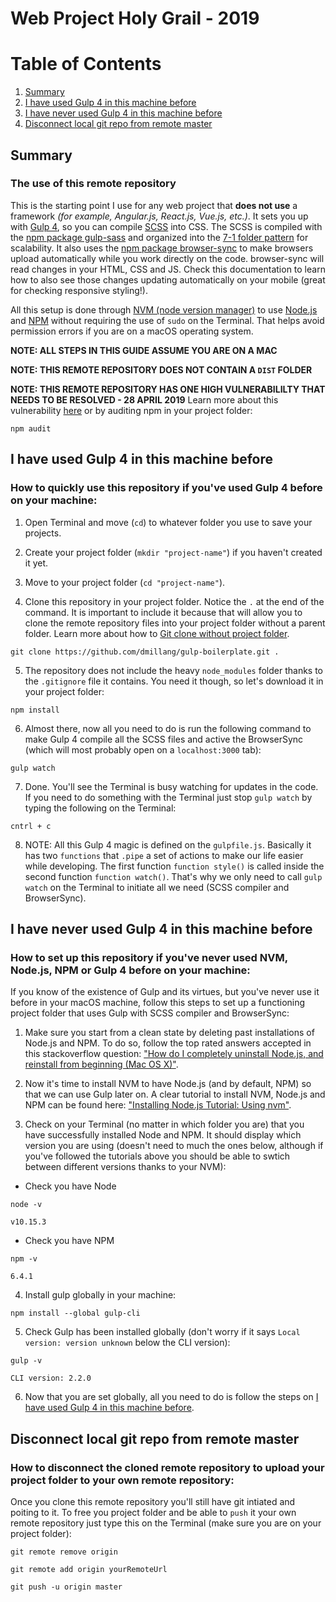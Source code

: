 # Web Project Holy Grail - 2019

# Table of Contents
1. [Summary](#summary)
2. [I have used Gulp 4 in this machine before](#i-have-used-Gulp-4-in-this-machine-before)
3. [I have never used Gulp 4 in this machine before](#i-have-never-used-Gulp-4-in-this-machine-before)
4. [Disconnect local git repo from remote master](disconnect-local-git-repo-from-remote-master)

## Summary
### The use of this remote repository

This is the starting point I use for any web project that **does not use** a framework *(for example, Angular.js, React.js, Vue.js, etc.)*. It sets you up with [Gulp 4](https://gulpjs.com/), so you can compile [SCSS](https://sass-lang.com/) into CSS. The SCSS is compiled with the [npm package gulp-sass](https://www.npmjs.com/package/gulp-sass) and organized into the [7-1 folder pattern](https://itnext.io/structuring-your-sass-projects-c8d41fa55ed4) for scalability. It also uses the [npm package browser-sync](https://www.npmjs.com/package/browser-sync/v/2.23.6) to make browsers upload automatically while you work directly on the code. browser-sync will read changes in your HTML, CSS and JS. Check this documentation to learn how to also see those changes updating automatically on your mobile (great for checking responsive styling!).

All this setup is done through [NVM (node version manager)](https://github.com/nvm-sh/nvm) to use [Node.js](https://nodejs.org/en/) and [NPM](https://www.npmjs.com/) without requiring the use of `sudo` on the Terminal. That helps avoid permission errors if you are on a macOS operating system.

**NOTE: ALL STEPS IN THIS GUIDE ASSUME YOU ARE ON A MAC**

**NOTE: THIS REMOTE REPOSITORY DOES NOT CONTAIN A `DIST` FOLDER**

**NOTE: THIS REMOTE REPOSITORY HAS ONE HIGH VULNERABILILTY THAT NEEDS TO BE RESOLVED - 28 APRIL 2019** Learn more about this vulnerability [here](https://github.com/sass/node-sass/issues/2625) or by auditing npm in your project folder:
```
npm audit
```

## I have used Gulp 4 in this machine before
### How to quickly use this repository if you've used Gulp 4 before on your machine:

1. Open Terminal and move (`cd`) to whatever folder you use to save your projects.

2. Create your project folder (`mkdir "project-name"`) if you haven't created it yet.

3. Move to your project folder (`cd "project-name"`).

4. Clone this repository in your project folder. Notice the `.` at the end of the command. It is important to include it because that will allow you to clone the remote repository files into your project folder without a parent folder. Learn more about how to [Git clone without project folder](https://magp.ie/2017/03/16/git-clone-without-project-folder/).
```
git clone https://github.com/dmillang/gulp-boilerplate.git .
```

5. The repository does not include the heavy `node_modules` folder thanks to the `.gitignore` file it contains. You need it though, so let's download it in your project folder:
```
npm install
```

6. Almost there, now all you need to do is run the following command to make Gulp 4 compile all the SCSS files and active the BrowserSync (which will most probably open on a `localhost:3000` tab):
```
gulp watch
```

7. Done. You'll see the Terminal is busy watching for updates in the code. If you need to do something with the Terminal just stop `gulp watch` by typing the following on the Terminal:
```
cntrl + c
```

8. NOTE: All this Gulp 4 magic is defined on the `gulpfile.js`. Basically it has two `functions` that `.pipe` a set of actions to make our life easier while developing. The first function `function style()` is called inside the second function `function watch()`. That's why we only need to call `gulp watch` on the Terminal to initiate all we need (SCSS compiler and BrowserSync).

## I have never used Gulp 4 in this machine before
### How to set up this repository if you've never used NVM, Node.js, NPM or Gulp 4 before on your machine:

If you know of the existence of Gulp and its virtues, but you've never use it before in your macOS machine, follow this steps to set up a functioning project folder that uses Gulp with SCSS compiler and BrowserSync:

1. Make sure you start from a clean state by deleting past installations of Node.js and NPM. To do so, follow the top rated answers accepted in this stackoverflow question: ["How do I completely uninstall Node.js, and reinstall from beginning (Mac OS X)"](https://stackoverflow.com/questions/11177954/how-do-i-completely-uninstall-node-js-and-reinstall-from-beginning-mac-os-x).

2. Now it's time to install NVM to have Node.js (and by default, NPM) so that we can use Gulp later on. A clear tutorial to install NVM, Node.js and NPM can be found here: ["Installing Node.js Tutorial: Using nvm"](https://nodesource.com/blog/installing-node-js-tutorial-using-nvm-on-mac-os-x-and-ubuntu/).

3. Check on your Terminal (no matter in which folder you are) that you have successfully installed Node and NPM. It should display which version you are using (doesn't need to much the ones below, although if you've followed the tutorials above you should be able to swtich between different versions thanks to your NVM):

* Check you have Node
```
node -v
```
```
v10.15.3
```

* Check you have NPM
```
npm -v
```
```
6.4.1
```

4. Install gulp globally in your machine:
```
npm install --global gulp-cli
```

5. Check Gulp has been installed globally (don't worry if it says `Local version: version unknown` below the CLI version):
```
gulp -v
```
```
CLI version: 2.2.0
```
6. Now that you are set globally, all you need to do is follow the steps on [I have used Gulp 4 in this machine before](#i-have-used-Gulp-4-in-this-machine-before).

## Disconnect local git repo from remote master
### How to disconnect the cloned remote repository to upload your project folder to your own remote repository:

Once you clone this remote repository you'll still have git intiated and poiting to it. To free you project folder and be able to `push` it your own remote repository just type this on the Terminal (make sure you are on your project folder):

```
git remote remove origin
```
```
git remote add origin yourRemoteUrl
```
```
git push -u origin master
```
